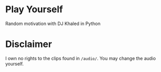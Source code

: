 # Play Yourself
Random motivation with DJ Khaled in Python

# Disclaimer
I own no rights to the clips found in `/audio/`. You may change the audio yourself.
